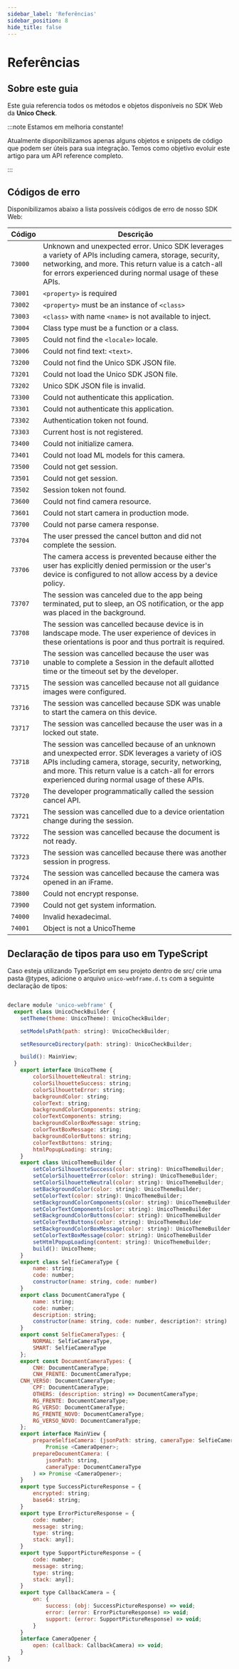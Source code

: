```yaml
---
sidebar_label: 'Referências'
sidebar_position: 8
hide_title: false
---
```


# Referências

## Sobre este guia

Este guia referencia todos os métodos e objetos disponíveis no SDK Web da **Unico Check**.

:::note Estamos em melhoria constante!

Atualmente disponibilizamos apenas alguns objetos e snippets de código que podem ser úteis para sua integração. Temos como objetivo evoluir este artigo para um API reference completo.

:::


## Códigos de erro

Disponibilizamos abaixo a lista possíveis códigos de erro de nosso SDK Web:

| Código | Descrição |
| ------ | --------- |
| `73000` | Unknown and unexpected error. Unico SDK leverages a variety of APIs including camera, storage, security, networking, and more. This return value is a catch-all for errors experienced during normal usage of these APIs.|
| `73001` | `<property>` is required|
| `73002` | `<property>` must be an instance of `<class>`|
| `73003` | `<class>` with name `<name>` is not available to inject.|
| `73004` | Class type must be a function or a class. |
| `73005` | Could not find the `<locale>` locale.|
| `73006` | Could not find text: `<text>`.|
| `73200` | Could not find the Unico SDK JSON file.|
| `73201` | Could not load the Unico SDK JSON file.|
| `73202` | Unico SDK JSON file is invalid.|
| `73300` | Could not authenticate this application.|
| `73301` | Could not authenticate this application.|
| `73302` | Authentication token not found.|
| `73303` | Current host is not registered.|
| `73400` | Could not initialize camera.|
| `73401` | Could not load ML models for this camera.|
| `73500` | Could not get session.|
| `73501` | Could not get session.|
| `73502` | Session token not found.|
| `73600` | Could not find camera resource.|
| `73601` | Could not start camera in production mode.|
| `73700` | Could not parse camera response.|
| `73704` | The user pressed the cancel button and did not complete the session.|
| `73706` | The camera access is prevented because either the user has explicitly denied permission or the user's device is configured to not allow access by a device policy.|
| `73707` | The session was canceled due to the app being terminated, put to sleep, an OS notification, or the app was placed in the background.|
| `73708` | The session was cancelled because device is in landscape mode. The user experience of devices in these orientations is poor and thus portrait is required.|
| `73710` | The session was cancelled because the user was unable to complete a Session in the default allotted time or the timeout set by the developer.|
| `73715` | The session was cancelled because not all guidance images were configured.|
| `73716` | The session was cancelled because SDK was unable to start the camera on this device.|
| `73717` | The session was cancelled because the user was in a locked out state.|
| `73718` | The session was cancelled because of an unknown and unexpected error. SDK leverages a variety of iOS APIs including camera, storage, security, networking, and more. This return value is a catch-all for errors experienced during normal usage of these APIs.|
| `73720` | The developer programmatically called the session cancel API.|
| `73721` | The session was cancelled due to a device orientation change during the session.|
| `73722` | The session was cancelled because the document is not ready.|
| `73723` | The session was cancelled because there was another session in progress.|
| `73724` | The session was cancelled because the camera was opened in an iFrame.|
| `73800` | Could not encrypt response.|
| `73900` | Could not get system information.|
| `74000` | Invalid hexadecimal.|
| `74001` | Object is not a UnicoTheme|


## Declaração de tipos para uso em TypeScript

Caso esteja utilizando TypeScript em seu projeto dentro de src/ crie uma pasta @types, adicione o arquivo `unico-webframe.d.ts` com a seguinte declaração de tipos:

```javascript

declare module 'unico-webframe' {
  export class UnicoCheckBuilder {
    setTheme(theme: UnicoTheme): UnicoCheckBuilder;

    setModelsPath(path: string): UnicoCheckBuilder;

    setResourceDirectory(path: string): UnicoCheckBuilder;

    build(): MainView;
  }
	export interface UnicoTheme {
		colorSilhouetteNeutral: string;
		colorSilhouetteSuccess: string;
		colorSilhouetteError: string;
		backgroundColor: string;
		colorText: string;
		backgroundColorComponents: string;
		colorTextComponents: string;
		backgroundColorBoxMessage: string;
		colorTextBoxMessage: string;
		backgroundColorButtons: string;
		colorTextButtons: string;
		htmlPopupLoading: string;
	}
	export class UnicoThemeBuilder {
		setColorSilhouetteSuccess(color: string): UnicoThemeBuilder;
		setColorSilhouetteError(color: string): UnicoThemeBuilder;
		setColorSilhouetteNeutral(color: string): UnicoThemeBuilder;
		setBackgroundColor(color: string): UnicoThemeBuilder;
		setColorText(color: string): UnicoThemeBuilder;
		setBackgroundColorComponents(color: string): UnicoThemeBuilder;
		setColorTextComponents(color: string): UnicoThemeBuilder
		setBackgroundColorButtons(color: string): UnicoThemeBuilder
		setColorTextButtons(color: string): UnicoThemeBuilder
		setBackgroundColorBoxMessage(color: string): UnicoThemeBuilder
		setColorTextBoxMessage(color: string): UnicoThemeBuilder
		setHtmlPopupLoading(content: string): UnicoThemeBuilder;
		build(): UnicoTheme;
	}
	export class SelfieCameraType {
		name: string;
		code: number;
		constructor(name: string, code: number)
	}
	export class DocumentCameraType {
		name: string;
		code: number;
		description: string;
		constructor(name: string, code: number, description?: string)
	}
	export const SelfieCameraTypes: {
		NORMAL: SelfieCameraType,
		SMART: SelfieCameraType
	};
	export const DocumentCameraTypes: {
		CNH: DocumentCameraType;
		CNH_FRENTE: DocumentCameraType;
    CNH_VERSO: DocumentCameraType;
		CPF: DocumentCameraType;
		OTHERS: (description: string) => DocumentCameraType;
		RG_FRENTE: DocumentCameraType;
		RG_VERSO: DocumentCameraType;
		RG_FRENTE_NOVO: DocumentCameraType;
		RG_VERSO_NOVO: DocumentCameraType;
	};
	export interface MainView {
		prepareSelfieCamera: (jsonPath: string, cameraType: SelfieCameraType) =>
			Promise <CameraOpener>;
		prepareDocumentCamera: (
			jsonPath: string,
			cameraType: DocumentCameraType
		) => Promise <CameraOpener>;
	}
	export type SuccessPictureResponse = {
		encrypted: string;
		base64: string;
	}
	export type ErrorPictureResponse = {
		code: number;
		message: string;
		type: string;
		stack: any[];
	}
	export type SupportPictureResponse = {
		code: number;
		message: string;
		type: string;
		stack: any[];
	}
	export type CallbackCamera = {
		on: {
			success: (obj: SuccessPictureResponse) => void;
			error: (error: ErrorPictureResponse) => void;
			support: (error: SupportPictureResponse) => void;
		}
	}
	interface CameraOpener {
		open: (callback: CallbackCamera) => void;
	}
}

```